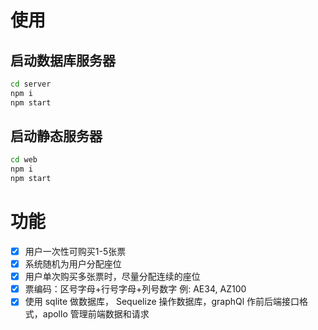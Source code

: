# 使用
## 启动数据库服务器
```sh
cd server
npm i
npm start
```

## 启动静态服务器
```sh
cd web
npm i
npm start
```

# 功能
- [x] 用户一次性可购买1-5张票
- [x] 系统随机为用户分配座位
- [x] 用户单次购买多张票时，尽量分配连续的座位
- [x] 票编码：区号字母+行号字母+列号数字   例:  AE34, AZ100
- [x] 使用 sqlite 做数据库， Sequelize 操作数据库，graphQl 作前后端接口格式，apollo 管理前端数据和请求
